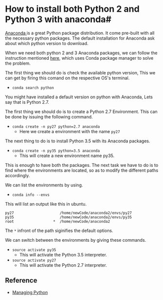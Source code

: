 # How to install both Python 2 and Python 3  with anaconda#

[Anaconda ](https://www.continuum.io/downloads) is a great Python package distribution. It come pre-built with all the necessary python packages. The default installation for Anaconda ask about which python version to download. 

When we need both python 2 and 3 Anaconda packages, we can follow the instruction mentioned [here](http://conda.pydata.org/docs/py2or3.html), which uses Conda package manager to solve the problem.

The first thing we should do is check the available python version, This we can get by firing this comand on the respective OS's terminal.

* `conda search python`

You might have installed a default version on python with Anaconda, Lets say that is Python 2.7.

The first thing we should do is to create a Python 2.7 Environment. This can be done by issuing the following command.

* `conda create -n py27 python=2.7 anaconda`
	- Here we create a environment with the name `py27`

The next thing to do is to install Python 3.5 with its Anaconda packages.

* `conda create -n py35 python=3.5 anaconda`
	- This will create a new environment name py35.

This is enough to have both the packages. The next task we have to do is to find where the environments are located, so as to modify the different paths accordingly.

We can list the environments by using.

* `conda info --envs`

This will list an output like this in ubuntu.

````
py27                     /home/newCode/anaconda2/envs/py27
py35                     /home/newCode/anaconda2/envs/py35
root                  *  /home/newCode/anaconda2
````
The `*` infront of the path siginifies the default options.

We can switch between the environments by giving these commands.

* `source activate py35`
	- This will activate the Python 3.5 interpreter.
* `source activate py27`
	- This will activate the Python 2.7 interpreter.

## Reference ##
* [Managing Python ](http://conda.pydata.org/docs/py2or3.html)

